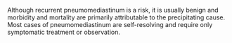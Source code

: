 Although recurrent pneumomediastinum is a risk, it is usually benign and morbidity and mortality are primarily attributable to the precipitating cause. Most cases of pneumomediastinum are self-resolving and require only symptomatic treatment or observation.